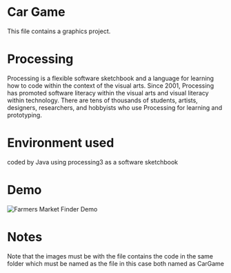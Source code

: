 # Car Game
This file contains a graphics project.

# Processing

Processing is a flexible software sketchbook and a language for learning how to code within the context of the visual arts. Since 2001, Processing has promoted software literacy within the visual arts and visual literacy within technology. There are tens of thousands of students, artists, designers, researchers, and hobbyists who use Processing for learning and prototyping.


# Environment used
coded by Java using processing3 as a software sketchbook

# Demo
![Farmers Market Finder Demo](Demo.gif)

# Notes
Note that the images must be with the file contains the code in the same folder which must be named as the file in this case both named as CarGame
